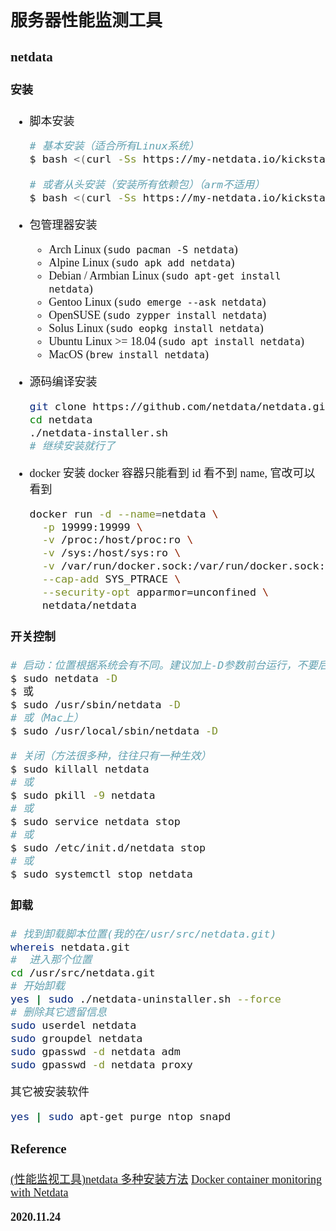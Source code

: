 <font size=4 face='楷体'>

## 服务器性能监测工具

### netdata

#### 安装

-   脚本安装

    ```bash
    # 基本安装（适合所有Linux系统）
    $ bash <(curl -Ss https://my-netdata.io/kickstart.sh)

    # 或者从头安装（安装所有依赖包）（arm不适用）
    $ bash <(curl -Ss https://my-netdata.io/kickstart-static64.sh)
    ```

-   包管理器安装

    -   Arch Linux (`sudo pacman -S netdata`)
    -   Alpine Linux (`sudo apk add netdata`)
    -   Debian / Armbian Linux (`sudo apt-get install netdata`)
    -   Gentoo Linux (`sudo emerge --ask netdata`)
    -   OpenSUSE (`sudo zypper install netdata`)
    -   Solus Linux (`sudo eopkg install netdata`)
    -   Ubuntu Linux >= 18.04 (`sudo apt install netdata`)
    -   MacOS (`brew install netdata`)

-   源码编译安装
    ```bash
    git clone https://github.com/netdata/netdata.git
    cd netdata
    ./netdata-installer.sh
    # 继续安装就行了
    ```
-   docker 安装
    docker 容器只能看到 id 看不到 name, 官改可以看到
    ```bash
    docker run -d --name=netdata \
      -p 19999:19999 \
      -v /proc:/host/proc:ro \
      -v /sys:/host/sys:ro \
      -v /var/run/docker.sock:/var/run/docker.sock:ro \
      --cap-add SYS_PTRACE \
      --security-opt apparmor=unconfined \
      netdata/netdata
    ```

#### 开关控制

```bash
# 启动：位置根据系统会有不同。建议加上-D参数前台运行，不要后台运行
$ sudo netdata -D
$ 或
$ sudo /usr/sbin/netdata -D
# 或（Mac上）
$ sudo /usr/local/sbin/netdata -D

# 关闭（方法很多种，往往只有一种生效）
$ sudo killall netdata
# 或
$ sudo pkill -9 netdata
# 或
$ sudo service netdata stop
# 或
$ sudo /etc/init.d/netdata stop
# 或
$ sudo systemctl stop netdata
```

#### 卸载

```bash
# 找到卸载脚本位置(我的在/usr/src/netdata.git)
whereis netdata.git
#  进入那个位置
cd /usr/src/netdata.git
# 开始卸载
yes | sudo ./netdata-uninstaller.sh --force
# 删除其它遗留信息
sudo userdel netdata
sudo groupdel netdata
sudo gpasswd -d netdata adm
sudo gpasswd -d netdata proxy
```

其它被安装软件

```bash
yes | sudo apt-get purge ntop snapd
```

### Reference

[(性能监视工具)netdata 多种安装方法](https://blog.csdn.net/qq_30769517/article/details/108437312)
[Docker container monitoring with Netdata](https://www.netdata.cloud/blog/docker-monitoring-netdata/)

**2020.11.24**
